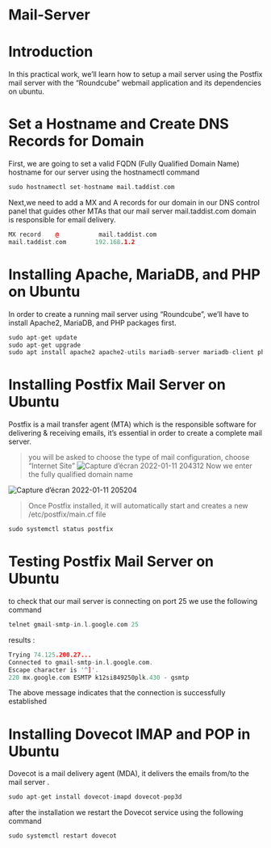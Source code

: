# Mail-Server
# Introduction
In this practical work, we’ll learn how to setup a mail server using the Postfix mail server with the “Roundcube” webmail application and its dependencies on ubuntu.
# Set a Hostname and Create DNS Records for Domain
First, we are going to set a valid FQDN (Fully Qualified Domain Name) hostname for our server using the hostnamectl command 
```cpp
sudo hostnamectl set-hostname mail.taddist.com
```
Next,we need to add a MX and A records for our domain in our DNS control panel that guides other MTAs that our mail server mail.taddist.com domain is responsible for email delivery.
```cpp
MX record    @           mail.taddist.com
mail.taddist.com        192.168.1.2
```
# Installing Apache, MariaDB, and PHP on Ubuntu
In order to create a running mail server using “Roundcube”, we’ll have to install Apache2, MariaDB, and PHP packages first.
```cpp
sudo apt-get update
sudo apt-get upgrade
sudo apt install apache2 apache2-utils mariadb-server mariadb-client php7.4 libapache2-mod-php7.4 php7.4-mysql php-net-ldap2 php-net-ldap3 php-imagick php7.4-common php7.4-gd php7.4-imap php7.4-json php7.4-curl php7.4-zip php7.4-xml php7.4-mbstring php7.4-bz2 php7.4-intl php7.4-gmp php-net-smtp php-mail-mime php-net-idna2 mailutils
```
# Installing Postfix Mail Server on Ubuntu
Postfix is a mail transfer agent (MTA) which is the responsible software for delivering & receiving emails, it’s essential in order to create a complete mail server.
> you will be asked to choose the type of mail configuration, choose “Internet Site”
![Capture d’écran 2022-01-11 204312](https://user-images.githubusercontent.com/85891554/149012373-7c56f74a-ab7d-4739-82bd-3ed4afe012c6.png)
> Now we enter the fully qualified domain name

![Capture d’écran 2022-01-11 205204](https://user-images.githubusercontent.com/85891554/149012385-7ede9522-222b-458b-acef-1f98fd61a68a.png)
> Once Postfix installed, it will automatically start and creates a new /etc/postfix/main.cf file
```cpp
sudo systemctl status postfix
```

# Testing Postfix Mail Server on Ubuntu
to check that our mail server is connecting on port 25 we use the following command
```cpp
telnet gmail-smtp-in.l.google.com 25
```
results :
```cpp
Trying 74.125.200.27...
Connected to gmail-smtp-in.l.google.com.
Escape character is '^]'.
220 mx.google.com ESMTP k12si849250plk.430 - gsmtp
```
The above message indicates that the connection is successfully established
# Installing Dovecot IMAP and POP in Ubuntu
Dovecot is a mail delivery agent (MDA), it delivers the emails from/to the mail server .
```cpp
sudo apt-get install dovecot-imapd dovecot-pop3d
```
after the installation we restart the Dovecot service using the following command
```cpp
sudo systemctl restart dovecot
```
